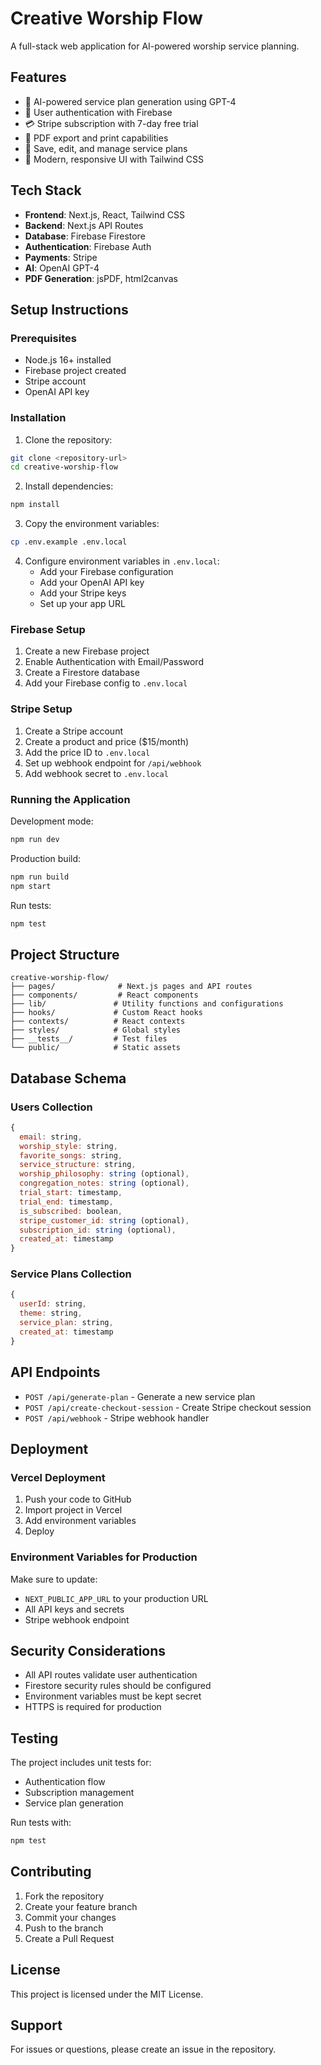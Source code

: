 # Creative Worship Flow

A full-stack web application for AI-powered worship service planning.

## Features

- 🙏 AI-powered service plan generation using GPT-4
- 👤 User authentication with Firebase
- 💳 Stripe subscription with 7-day free trial
- 📄 PDF export and print capabilities
- 💾 Save, edit, and manage service plans
- 🎨 Modern, responsive UI with Tailwind CSS

## Tech Stack

- **Frontend**: Next.js, React, Tailwind CSS
- **Backend**: Next.js API Routes
- **Database**: Firebase Firestore
- **Authentication**: Firebase Auth
- **Payments**: Stripe
- **AI**: OpenAI GPT-4
- **PDF Generation**: jsPDF, html2canvas

## Setup Instructions

### Prerequisites

- Node.js 16+ installed
- Firebase project created
- Stripe account
- OpenAI API key

### Installation

1. Clone the repository:
```bash
git clone <repository-url>
cd creative-worship-flow
```

2. Install dependencies:
```bash
npm install
```

3. Copy the environment variables:
```bash
cp .env.example .env.local
```

4. Configure environment variables in `.env.local`:
   - Add your Firebase configuration
   - Add your OpenAI API key
   - Add your Stripe keys
   - Set up your app URL

### Firebase Setup

1. Create a new Firebase project
2. Enable Authentication with Email/Password
3. Create a Firestore database
4. Add your Firebase config to `.env.local`

### Stripe Setup

1. Create a Stripe account
2. Create a product and price ($15/month)
3. Add the price ID to `.env.local`
4. Set up webhook endpoint for `/api/webhook`
5. Add webhook secret to `.env.local`

### Running the Application

Development mode:
```bash
npm run dev
```

Production build:
```bash
npm run build
npm start
```

Run tests:
```bash
npm test
```

## Project Structure

```
creative-worship-flow/
├── pages/              # Next.js pages and API routes
├── components/         # React components
├── lib/               # Utility functions and configurations
├── hooks/             # Custom React hooks
├── contexts/          # React contexts
├── styles/            # Global styles
├── __tests__/         # Test files
└── public/            # Static assets
```

## Database Schema

### Users Collection
```javascript
{
  email: string,
  worship_style: string,
  favorite_songs: string,
  service_structure: string,
  worship_philosophy: string (optional),
  congregation_notes: string (optional),
  trial_start: timestamp,
  trial_end: timestamp,
  is_subscribed: boolean,
  stripe_customer_id: string (optional),
  subscription_id: string (optional),
  created_at: timestamp
}
```

### Service Plans Collection
```javascript
{
  userId: string,
  theme: string,
  service_plan: string,
  created_at: timestamp
}
```

## API Endpoints

- `POST /api/generate-plan` - Generate a new service plan
- `POST /api/create-checkout-session` - Create Stripe checkout session
- `POST /api/webhook` - Stripe webhook handler

## Deployment

### Vercel Deployment

1. Push your code to GitHub
2. Import project in Vercel
3. Add environment variables
4. Deploy

### Environment Variables for Production

Make sure to update:
- `NEXT_PUBLIC_APP_URL` to your production URL
- All API keys and secrets
- Stripe webhook endpoint

## Security Considerations

- All API routes validate user authentication
- Firestore security rules should be configured
- Environment variables must be kept secret
- HTTPS is required for production

## Testing

The project includes unit tests for:
- Authentication flow
- Subscription management
- Service plan generation

Run tests with:
```bash
npm test
```

## Contributing

1. Fork the repository
2. Create your feature branch
3. Commit your changes
4. Push to the branch
5. Create a Pull Request

## License

This project is licensed under the MIT License.

## Support

For issues or questions, please create an issue in the repository.
